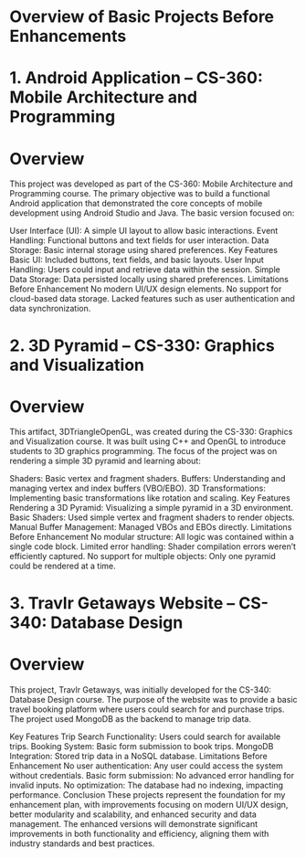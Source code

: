 # Overview of Basic Projects Before Enhancements

# 1. Android Application – CS-360: Mobile Architecture and Programming

# Overview
This project was developed as part of the CS-360: Mobile Architecture and Programming course. The primary objective was to build a functional Android application that demonstrated the core concepts of mobile development using Android Studio and Java. The basic version focused on:

User Interface (UI): A simple UI layout to allow basic interactions.
Event Handling: Functional buttons and text fields for user interaction.
Data Storage: Basic internal storage using shared preferences.
Key Features
Basic UI: Included buttons, text fields, and basic layouts.
User Input Handling: Users could input and retrieve data within the session.
Simple Data Storage: Data persisted locally using shared preferences.
Limitations Before Enhancement
No modern UI/UX design elements.
No support for cloud-based data storage.
Lacked features such as user authentication and data synchronization.

# 2. 3D Pyramid – CS-330: Graphics and Visualization

# Overview
This artifact, 3DTriangleOpenGL, was created during the CS-330: Graphics and Visualization course. It was built using C++ and OpenGL to introduce students to 3D graphics programming. The focus of the project was on rendering a simple 3D pyramid and learning about:

Shaders: Basic vertex and fragment shaders.
Buffers: Understanding and managing vertex and index buffers (VBO/EBO).
3D Transformations: Implementing basic transformations like rotation and scaling.
Key Features
Rendering a 3D Pyramid: Visualizing a simple pyramid in a 3D environment.
Basic Shaders: Used simple vertex and fragment shaders to render objects.
Manual Buffer Management: Managed VBOs and EBOs directly.
Limitations Before Enhancement
No modular structure: All logic was contained within a single code block.
Limited error handling: Shader compilation errors weren’t efficiently captured.
No support for multiple objects: Only one pyramid could be rendered at a time.

# 3. Travlr Getaways Website – CS-340: Database Design

# Overview
This project, Travlr Getaways, was initially developed for the CS-340: Database Design course. The purpose of the website was to provide a basic travel booking platform where users could search for and purchase trips. The project used MongoDB as the backend to manage trip data.

Key Features
Trip Search Functionality: Users could search for available trips.
Booking System: Basic form submission to book trips.
MongoDB Integration: Stored trip data in a NoSQL database.
Limitations Before Enhancement
No user authentication: Any user could access the system without credentials.
Basic form submission: No advanced error handling for invalid inputs.
No optimization: The database had no indexing, impacting performance.
Conclusion
These projects represent the foundation for my enhancement plan, with improvements focusing on modern UI/UX design, better modularity and scalability, and enhanced security and data management. The enhanced versions will demonstrate significant improvements in both functionality and efficiency, aligning them with industry standards and best practices.
